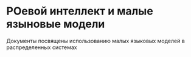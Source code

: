 # РОевой интеллект и малые языновые модели
Документы посвящены использованию малых языковых моделей в распределенных системах
